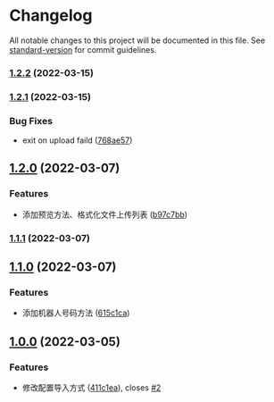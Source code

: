 # Changelog

All notable changes to this project will be documented in this file. See [standard-version](https://github.com/conventional-changelog/standard-version) for commit guidelines.

### [1.2.2](https://github.com/Mario34/mp-ci/compare/v1.2.1...v1.2.2) (2022-03-15)

### [1.2.1](https://github.com/Mario34/mp-ci/compare/v1.2.0...v1.2.1) (2022-03-15)


### Bug Fixes

* exit on upload faild ([768ae57](https://github.com/Mario34/mp-ci/commit/768ae57f758d28afac081b2ee53b1542634f1644))

## [1.2.0](https://github.com/Mario34/mp-ci/compare/v1.1.1...v1.2.0) (2022-03-07)


### Features

* 添加预览方法、格式化文件上传列表 ([b97c7bb](https://github.com/Mario34/mp-ci/commit/b97c7bb95f011f2b31c3bb5736d933f93e2f3275))

### [1.1.1](https://github.com/Mario34/mp-ci/compare/v1.1.0...v1.1.1) (2022-03-07)

## [1.1.0](https://github.com/Mario34/mp-ci/compare/v1.0.0...v1.1.0) (2022-03-07)


### Features

* 添加机器人号码方法 ([615c1ca](https://github.com/Mario34/mp-ci/commit/615c1ca659212f36f5bbf05d5882c038b3c835bb))

## [1.0.0](https://github.com/Mario34/mp-ci/compare/v0.0.5...v1.0.0) (2022-03-05)


### Features

* 修改配置导入方式 ([411c1ea](https://github.com/Mario34/mp-ci/commit/411c1eadd20c5555a57ed581835d664f4123e795)), closes [#2](https://github.com/Mario34/mp-ci/issues/2)
